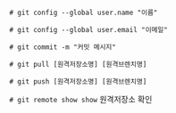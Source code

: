 `# git config --global user.name "이름"`

`# git config --global user.email "이메일"`

`# git commit -m "커밋 메시지"`

`# git pull [원격저장소명] [원격브렌치명]`

`# git push [원격저장소명] [원격브렌치명]`

`# git remote show show` 원격저장소 확인  
